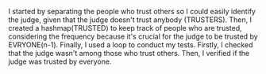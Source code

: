 I started by separating the people who trust others so I could easily identify the judge, given that the judge doesn't trust anybody (TRUSTERS). Then, I created a hashmap(TRUSTED) to keep track of people who are trusted, considering the frequency because it's crucial for the judge to be trusted by EVRYONE(n-1). Finally, I used a loop to conduct my tests. Firstly, I checked that the judge wasn't among those who trust others. Then, I verified if the judge was trusted by everyone.

